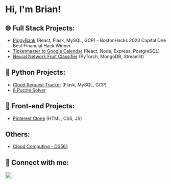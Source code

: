 <h1>Hi, I'm Brian!</h1>

<h2>🌐 Full Stack Projects:</h2>

<ul>
  <li><a href="https://github.com/brianwong778/PiggyBank-BostonHacks">PiggyBank</a> (React, Flask, MySQL, GCP) - BostonHacks 2023 Capital One Best Financial Hack Winner</li>
  <li><a href="https://github.com/brianwong778/Ticketmaster-To-Google-Calendar">Ticketmaster to Google Calendar</a> (React, Node, Express, PostgreSQL)</li>
  <li><a href="https://github.com/brianwong778/Neural-Network-Fruit-Classifier">Neural Network Fruit Classifier</a> (PyTorch, MongoDB, Streamlit)</li>
</ul>

<h2>🐍 Python Projects:</h2>

<ul>
  <li><a href="https://github.com/brianwong778/Cloud-Request-Tracker">Cloud Request Tracker</a> (Flask, MySQL, GCP)</li>
  <li><a href="https://github.com/brianwong778/Eight-Puzzle-Solver">8 Puzzle Solver</a></li>
</ul>

<h2>🎨 Front-end Projects:</h2>

<ul>
  <li><a href="https://github.com/brianwong778/Pinterest-Clone">Pinterest Clone</a> (HTML, CSS, JS)</li>
</ul>

<h2>Others:</h2>

<ul>
  <li><a href="https://github.com/brianwong778/Cloud-Computing-DS561">Cloud Computing - DS561</a></li>
</ul>

<h2>🤳 Connect with me:</h2>

<p>
  <a href="https://www.linkedin.com/in/brianwong778/">
    <img align="left" alt="Brian Wong | LinkedIn" width="22px" src="https://cdn.jsdelivr.net/npm/simple-icons@v3/icons/linkedin.svg"/>
  </a>
</p>

<!-- Clear the float -->
<div style="clear: both;"></div>
